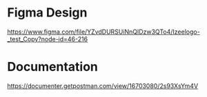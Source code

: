 # Figma Design

https://www.figma.com/file/YZvdDURSUiNnQIDzw3QTo4/Izeelogo-_test_Copy?node-id=46-216

# Documentation

https://documenter.getpostman.com/view/16703080/2s93XsYm4V
